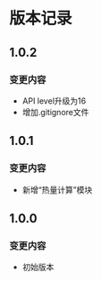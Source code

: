 # 版本记录

## 1.0.2

### 变更内容

- API level升级为16
- 增加.gitignore文件

## 1.0.1

### 变更内容

- 新增“热量计算”模块

## 1.0.0

### 变更内容

- 初始版本
